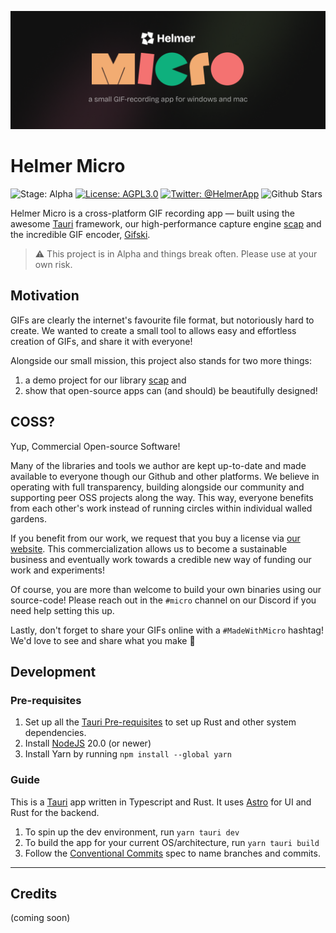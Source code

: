 ![](banner.png)

# Helmer Micro

![Stage: Alpha](https://img.shields.io/static/v1?label=Stage&message=Alpha&color=2BB4AB)
[![License: AGPL3.0](https://img.shields.io/static/v1?label=Licence&message=AGPL%20v3&color=000)](https://www.gnu.org/licenses/agpl-3.0)
[![Twitter: @HelmerApp](https://img.shields.io/badge/Twitter-00acee?logo=twitter&logoColor=white)](https://twitter.com/helmerapp)
![Github Stars](https://img.shields.io/github/stars/helmerapp/micro)

Helmer Micro is a cross-platform GIF recording app — built using the awesome [Tauri](https://github.com/tauri-apps/tauri) framework, our high-performance capture engine [scap](https://github.com/helmerapp/scap) and the incredible GIF encoder, [Gifski](https://github.com/ImageOptim/gifski).

> ⚠️ This project is in Alpha and things break often. Please use at your own risk.

## Motivation

GIFs are clearly the internet's favourite file format, but notoriously hard to create. We wanted to create a small tool to allows easy and effortless creation of GIFs, and share it with everyone!

Alongside our small mission, this project also stands for two more things:
1. a demo project for our library [scap](https://github.com/helmerapp/scap) and
2. show that open-source apps can (and should) be beautifully designed!

## COSS?

Yup, Commercial Open-source Software!

Many of the libraries and tools we author are kept up-to-date and made available to everyone though our Github and other platforms. We believe in operating with full transparency, building alongside our community and supporting peer OSS projects along the way. This way, everyone benefits from each other's work instead of running circles within individual walled gardens.

If you benefit from our work, we request that you buy a license via [our website](https://www.helmer.app/micro). This commercialization allows us to become a sustainable business and eventually work towards a credible new way of funding our work and experiments!

Of course, you are more than welcome to build your own binaries using our source-code! Please reach out in the `#micro` channel on our Discord if you need help setting this up.

Lastly, don't forget to share your GIFs online with a `#MadeWithMicro` hashtag! We'd love to see and share what you make 🫶

## Development

### Pre-requisites

1. Set up all the [Tauri Pre-requisites](https://beta.tauri.app/guides/prerequisites/) to set up Rust and other system dependencies.
2. Install [NodeJS](https://nodejs.org/en) 20.0 (or newer)
3. Install Yarn by running `npm install --global yarn`

### Guide

This is a [Tauri](https://tauri.app) app written in Typescript and Rust. It uses [Astro](https://astro.build) for UI and Rust for the backend.

1. To spin up the dev environment, run `yarn tauri dev`
2. To build the app for your current OS/architecture, run `yarn tauri build`
3. Follow the [Conventional Commits](https://www.conventionalcommits.org/en/v1.0.0/#specification) spec to name branches and commits.

---

## Credits

(coming soon)
